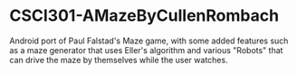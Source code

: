 # CSCI301-AMazeByCullenRombach
Android port of Paul Falstad's Maze game, with some added features such as a maze generator that uses Eller's algorithm and various "Robots" that can drive the maze by themselves while the user watches.
